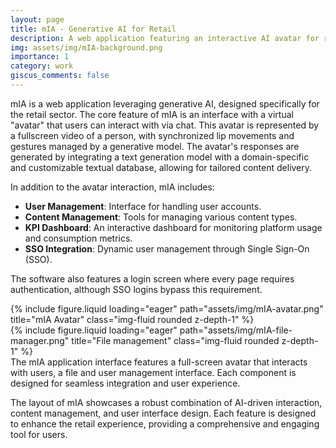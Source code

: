 ```yaml
---
layout: page
title: mIA - Generative AI for Retail
description: A web application featuring an interactive AI avatar for retail, with user management, content handling, and KPI dashboards.
img: assets/img/mIA-background.png
importance: 1
category: work
giscus_comments: false
---
```


mIA is a web application leveraging generative AI, designed specifically for the retail sector. The core feature of mIA is an interface with a virtual "avatar" that users can interact with via chat. This avatar is represented by a fullscreen video of a person, with synchronized lip movements and gestures managed by a generative model. The avatar's responses are generated by integrating a text generation model with a domain-specific and customizable textual database, allowing for tailored content delivery.

In addition to the avatar interaction, mIA includes:
- **User Management**: Interface for handling user accounts.
- **Content Management**: Tools for managing various content types.
- **KPI Dashboard**: An interactive dashboard for monitoring platform usage and consumption metrics.
- **SSO Integration**: Dynamic user management through Single Sign-On (SSO).

The software also features a login screen where every page requires authentication, although SSO logins bypass this requirement.

<div class="row">
    <div class="col-sm mt-3 mt-md-0">
        {% include figure.liquid loading="eager" path="assets/img/mIA-avatar.png" title="mIA Avatar" class="img-fluid rounded z-depth-1" %}
    </div>
    <div class="col-sm mt-3 mt-md-0">
        {% include figure.liquid loading="eager" path="assets/img/mIA-file-manager.png" title="File management" class="img-fluid rounded z-depth-1" %}
    </div>
</div>
<div class="caption">
    The mIA application interface features a full-screen avatar that interacts with users, a file and user management interface. Each component is designed for seamless integration and user experience.
</div>

The layout of mIA showcases a robust combination of AI-driven interaction, content management, and user interface design. Each feature is designed to enhance the retail experience, providing a comprehensive and engaging tool for users.